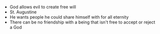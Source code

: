 - God allows evil to create free will
- St. Augustine
- He wants people he could share himself with for all eternity
- There can be no friendship with a being that isn't free to accept or reject a God
